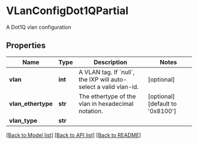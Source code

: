 # VLanConfigDot1QPartial

A Dot1Q vlan configuration
## Properties
Name | Type | Description | Notes
------------ | ------------- | ------------- | -------------
**vlan** | **int** | A VLAN tag. If &#x60;null&#x60;, the IXP will auto-select a valid vlan-id.  | [optional] 
**vlan_ethertype** | **str** | The ethertype of the vlan in hexadecimal notation. | [optional] [default to '0x8100']
**vlan_type** | **str** |  | 

[[Back to Model list]](../README.md#documentation-for-models) [[Back to API list]](../README.md#documentation-for-api-endpoints) [[Back to README]](../README.md)


